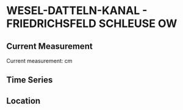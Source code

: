 # WESEL-DATTELN-KANAL - FRIEDRICHSFELD SCHLEUSE OW

## Current Measurement

Current measurement: <Value topic="rivers/pegel-online/WDK/FRIEDRICHSFELD_SCHLEUSE_OW/measurementValue"/> cm

## Time Series

<TimeSeries topic="rivers/pegel-online/WDK/FRIEDRICHSFELD_SCHLEUSE_OW/measurementValue" period="week" />

## Location

<WorldMap>
  <Marker lat="51.62723086931834" lon="6.623104637536296" labelTopic="rivers/pegel-online/WDK/FRIEDRICHSFELD_SCHLEUSE_OW" />
</WorldMap>
